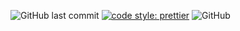  ![GitHub last commit](https://img.shields.io/github/last-commit/88srzh/comics_db?color=%237DC2E8&logo=GitHub) [![code style: prettier](https://img.shields.io/badge/code_style-prettier-ff69b4.svg?style=flat)](https://github.com/prettier/prettier) ![GitHub](https://img.shields.io/github/license/88srzh/comics_db?color=%23C9A8EF)
